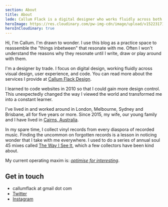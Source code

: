 ```yaml
---
section: About
title: About
lede: Callum Flack is a digital designer who works fluidly across both brand and product to make pragmatic, poetic websites and apps.
heroImage: https://res.cloudinary.com/pw-img-cdn/image/upload/v1522317177/okok/callum-beach-bw.jpg
heroInCloudinary: true
---
```


Hi, I'm Callum. I'm drawn to wonder. I use this blog as a practice space to reassemble the "things inbetween" that resonate with me. Often I won't understand the reasons why they resonate until I write, draw or play around with them.

I'm a designer by trade. I focus on digital design, working fluidly across visual design, user experience, and code. You can read more about the services I provide at <a target="_blank" href="https://callumflack.design">Callum Flack Design</a>.

I learned to code websites in 2010 so that I could gain more design control. This unexpectedly changed the way I viewed the world and transformed me into a constant learner.

<!-- Rough consensus and maximal interestingness -->

<!-- I think (and design) mostly in words, but I remember things—like 45 record labels—mostly in colours and images. -->

I've lived in and worked around in London, Melbourne, Sydney and Brisbane, all for five years or more. Since 2015, my wife, our young family and I have lived in <a class="icon-targetblan" target="_blank" href="https://www.instagram.com/p/BXbsNdrAt-v">Cairns, Australia</a>.

<!-- ## Locations -->

<!-- Eventually, everything connects—people, ideas, objects. The quality of the connections is the key to quality per se. — Charles Eames -->

<!-- “While I was there, I was just gathering images and names, and ideas and rhythms, and I was storing all of these things … in my mind somewhere. And when it was time to sit down and write songs, when I reached into the attic to see what I was gonna write about, that’s what was there. I just felt a strong passion toward the discovery of going there, and it opened my eyes, and all my senses were overwhelmed by the feeling of that place. When I sat down to write songs, that’s all I could think of…” — Robbie Robertson’s writing process -->

In my spare time, I collect vinyl records from every diaspora of recorded music. Finding the uncommon on forgotten records is a lesson in noticing wonder that I take with me everywhere. I used to do a series of annual soul 45 mixes called <a target="_blank" href="https://sites.google.com/site/coloronetear/">The Way I See It</a>, which a few collectors have been kind about.

<!-- Here's what I'm <nuxt-link to="/now">doing now</nuxt-link>. -->

My current operating maxim is: _<a target="_blank" href="https://twitter.com/callumflack/status/970509881034686465">optimise for interesting</a>_.

<!-- ## Why blog? -->

## Get in touch

* callumflack at gmail dot com
* <a class="icon-targetblank" target="_blank" href="https://twitter.com/callumflack">Twitter</a>
* <a class="icon-targetblank" target="_blank" href="https://www.instagram.com/callumflack/">Instagram</a><br>

